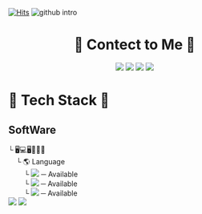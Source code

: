 [![Hits](https://hits.seeyoufarm.com/api/count/incr/badge.svg?url=https%3A%2F%2Fgithub.com%2FKyongHwan-Kim&count_bg=%23784CFF&title_bg=%23555555&icon=angellist.svg&icon_color=%23FFFFFF&title=hits&edge_flat=true)](https://hits.seeyoufarm.com)
![github intro](https://user-images.githubusercontent.com/79563142/146736761-91852006-c894-4398-b12d-7b2b03ff385a.png)

<div align="center"><h1>💌 Contect to Me 💌</h1></div>
<div align="center">
<a href="https://www.instagram.com/kkenghwan/?hl=ko" target="_blank"><img src="https://img.shields.io/badge/Instagram-E4405F?style=flat-square&logo=Instagram&logoColor=white"/></a>
  <a href="https://www.youtube.com/channel/UCofJxbxI2hQELqQWGmKz2xA" target="_blank"><img src="https://img.shields.io/badge/YouTube-FF0000?style=flat-square&logo=Youtube&logoColor=white"/></a>
  <a href="https://github.com/KyongHwan-Kim" target="_blank"><img src="https://img.shields.io/badge/GitHub-181717?style=flat-square&logo=GitHub&logoColor=white"/></a>
<!--   <a href="https://blog.naver.com/dolkys123" target="_blank"><img src="https://img.shields.io/badge/Naver_Blog-03C75A?style=flat-square&logo=Naver&logoColor=white"/></a> -->
  <a href="https://mail.google.com/mail/u/0/#inbox?compose=new" target="_blank"><img src="https://img.shields.io/badge/kyounghwan1989@gmail.com-EA4335?style=flat-square&logo=Gmail&logoColor=white"/></a>
</div>
<h1>🔧 Tech Stack 🔧</h1>
<h2>SoftWare</h2>
<b>└ </b> 🖥💻🖥💾📕📂
</br>
&nbsp; &nbsp; <b>└ </b> 🌎 Language 
</br>
<div> &nbsp; &nbsp; &nbsp; &nbsp; └ <img src="https://img.shields.io/badge/C-3766AB?style=flat-square&logo=Python&logoColor=white"/> ─ Available </div>
<div> &nbsp; &nbsp; &nbsp; &nbsp; <b>└ </b> <img src="https://img.shields.io/badge/Python-3766AB?style=flat-square&logo=Python&logoColor=white"/> ─ Available </div>
<div> &nbsp; &nbsp; &nbsp; &nbsp; <b>└ </b><img src="https://img.shields.io/badge/Java-007396?style=flat-square&logo=Java&logoColor=white"/> ─ Available </div>


<div> 
  <img src="https://github-readme-stats.vercel.app/api?username=KyongHwan-Kim&show_icons=true"> 
  <img src="https://github-readme-stats.vercel.app/api/top-langs/?username=KyongHwan-Kim&layout=compact">
</div>


